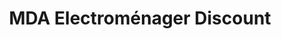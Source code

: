 ---
title: "MDA Electroménager Discount"
url: /vendome/mda-electromenager-discount/
shop: Haushaltsgeräte
---